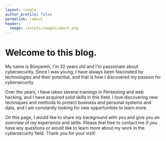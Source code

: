 ```yaml
---
layout: single
author_profile: false
permalink: /about
header:
  image: /assets/images/about.png
---
```


# Welcome to this blog. 

My name is Bünyamin, I'm 32 years old and I'm passionate about cybersecurity. Since I was young, I have always been fascinated by technologies and their potential, and that is how I discovered my passion for cybersecurity.

Over the years, I have taken several trainings in Pentesting and web hacking, and I have acquired solid skills in this field. I love discovering new techniques and methods to protect business and personal systems and data, and I am constantly looking for new opportunities to learn more.

On this page, I would like to share my background with you and give you an overview of my experience and skills. Please feel free to contact me if you have any questions or would like to learn more about my work in the cybersecurity field. Thank you for your visit!
